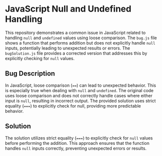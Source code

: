 # JavaScript Null and Undefined Handling

This repository demonstrates a common issue in JavaScript related to handling `null` and `undefined` values using loose comparison. The `bug.js` file shows a function that performs addition but does not explicitly handle `null` inputs, potentially leading to unexpected results or errors. The `bugSolution.js` file provides a corrected version that addresses this by explicitly checking for `null` values.

## Bug Description
In JavaScript, loose comparison (`==`) can lead to unexpected behavior. This is especially true when dealing with `null` and `undefined`.  The original code uses loose comparison and does not correctly handle cases where either input is `null`, resulting in incorrect output.  The provided solution uses strict equality (`===`) to explicitly check for null, providing more predictable behavior.

## Solution
The solution utilizes strict equality (`===`) to explicitly check for `null` values before performing the addition. This approach ensures that the function handles `null` inputs correctly, preventing unexpected errors or results.